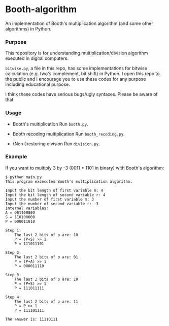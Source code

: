 Booth-algorithm
===============

An implementation of Booth's multiplication algorithm (and some other algorithms) in Python.

### Purpose
This repository is for understanding multiplication/division algorithm executed in digital computers.

`bitwise.py`, a file in this repo, has some implementations for bitwise calculation (e.g. two's complement, bit shift) in Python. I open this repo to the public and I encourage you to use these codes for any purpose including educational purpose.

I think these codes have serious bugs/ugly syntaxes. Please be aware of that.

### Usage
- Booth's multiplication
Run `booth.py`.

- Booth recoding multiplication
Run `booth_recoding.py`.

- (Non-)restoring division
Run `division.py`.

### Example
If you want to multiply 3 by -3 (0011 * 1101 in binary) with Booth's algorithm:

    $ python main.py
    This program excecutes Booth's multiplication algorithm.

    Input the bit length of first variable m: 4
    Input the bit length of second variable r: 4
    Input the number of first variable m: 3
    Input the number of second variable r: -3
    Internal variables:
    A = 001100000
    S = 110100000
    P = 000011010

    Step 1:
        The last 2 bits of p are: 10
        P = (P+S) >> 1
        P = 111011101

    Step 2:
        The last 2 bits of p are: 01
        P = (P+A) >> 1
        P = 000011110

    Step 3:
        The last 2 bits of p are: 10
        P = (P+S) >> 1
        P = 111011111

    Step 4:
        The last 2 bits of p are: 11
        P = P >> 1
        P = 111101111

    The answer is: 11110111
